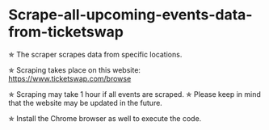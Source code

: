 # Scrape-all-upcoming-events-data-from-ticketswap
 ✯ The scraper scrapes data from specific locations.

 ✯ Scraping takes place on this website: https://www.ticketswap.com/browse 

 ✯ Scraping may take 1 hour if all events are scraped.
 ✯ Please keep in mind that the website may be updated in the future.

 ✯ Install the Chrome browser as well to execute the code.
